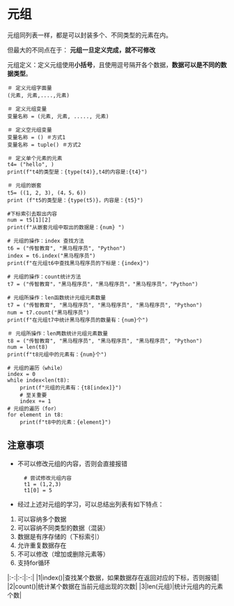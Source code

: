 # 元组

元组同列表一样，都是可以封装多个、不同类型的元素在内。

但最大的不同点在于：
**元组一旦定义完成，就不可修改**

元组定义：定义元组使用**小括号**，且使用逗号隔开各个数据，**数据可以是不同的数据类型**。

    ＃ 定义元组字面量
    (元素, 元素,....,元素)

    ＃ 定义元组变量
    变量名称 = (元素, 元素, ....., 元素)

    ＃ 定义空元组变量
    变量名称 = () ＃方式1
    变量名称 = tuple() ＃方式2

    ＃ 定义单个元素的元素
    t4= ("hello", )
    print(f"t4的类型是：{type(t4)},t4的内容是:{t4}")

    ＃ 元组的嵌套
    t5= ((1, 2, 3), (4，5，6))
    print (f"t5的类型是：{type(t5)}，内容是：{t5}")

    #下标索引去取出内容
    num = t5[1][2]
    print(f"从嵌套元组中取出的数据是：{num} ")

    # 元组的操作：index 查找方法
    t6 = ("传智教育", "黑马程序员", "Python")
    index = t6.index("黑马程序员")
    print(f"在元组t6中查找黑马程序员的下标是：{index}")

    # 元组的操作：count统计方法
    t7 = ("传智教育"，"黑马程序员"，"黑马程序员"，"黑马程序员"，"Python")

    # 元组所操作：len函数统计元组元素数量
    t7 = ("传智教育", "黑马程序员", "黑马程序员", "黑马程序员", "Python")
    num = t7.count("黑马程序员")
    print(f"在元组t7中统计黑马程序员的数量有：{num}个")

    ＃ 元组所操作：len两数统计元组元素数量
    t8 = ("传智教育", "黑马程序员", "黑马程序员", "黑马程序员", "Python")
    num = len(t8)
    print(f"t8元组中的元素有：{num}个")

    # 元组的遍历（while）
    index = 0
    while index<len(t8):
        print(f"元组的元素有：{t8[index]}")
        # 至关重要
        index += 1
    # 元组的遍历（for）
    for element in t8:
        print(f"t8中的元素：{element}")

## 注意事项

* 不可以修改元组的内容，否则会直接报错

        # 尝试修改元组内容
        t1 = (1,2,3)
        t1[0] = 5

* 经过上述对元组的学习，可以总结出列表有如下特点：

1. 可以容纳多𠆤数据
2. 可以容纳不同类型的数据（混装）
3. 数据是有序存储的（下标索引）
4. 允许重复数据存在
5. 不可以修改（增加或删除元素等）
6. 支持for循环

|:-:|:-:|:-:|
|1|index()|查找某个数据，如果数据存在返回对应的下标，否则报错|
|2|count()|统计某个数据在当前元组出现的次数|
|3|len(元组)|统计元组内的元素个数|

